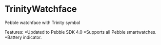 # TrinityWatchface
Pebble watchface with Trinity symbol

Features:
*Updated to Pebble SDK 4.0
*Supports all Pebble smartwatches.
*Battery indicator.
